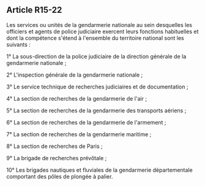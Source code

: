 Article R15-22
----
Les services ou unités de la gendarmerie nationale au sein desquelles les
officiers et agents de police judiciaire exercent leurs fonctions habituelles et
dont la compétence s'étend à l'ensemble du territoire national sont les suivants
:

1° La sous-direction de la police judiciaire de la direction générale de la
gendarmerie nationale ;

2° L'inspection générale de la gendarmerie nationale ;

3° Le service technique de recherches judiciaires et de documentation ;

4° La section de recherches de la gendarmerie de l'air ;

5° La section de recherches de la gendarmerie des transports aériens ;

6° La section de recherches de la gendarmerie de l'armement ;

7° La section de recherches de la gendarmerie maritime ;

8° La section de recherches de Paris ;

9° La brigade de recherches prévôtale ;

10° Les brigades nautiques et fluviales de la gendarmerie départementale
comportant des pôles de plongée à palier.
